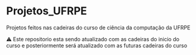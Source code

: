 # Projetos_UFRPE
Projetos feitos nas cadeiras do curso de ciência da computação da UFRPE

:warning: Este repositorio esta sendo atualizado com as cadeiras do inicio do curso e posteriormente será atualizado com as futuras cadeiras do curso
